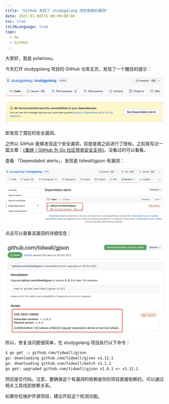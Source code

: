 ```yaml
---
title: "GitHub 发现了 studygolang 项目依赖的漏洞"
date: 2022-01-08T15:00:00+08:00
toc: true
isCJKLanguage: true
tags: 
  - Go
  - GitHub
---
```


大家好，我是 polarisxu。

今天打开 studygolang 项目的 GitHub 仓库主页，发现了一个醒目的提示：

![](imgs/studygolang-github-security01.png)

即发现了潜在的安全漏洞。

之所以 GitHub 能够发现这个安全漏洞，前提是我之前进行了授权。之前我写过一篇文章：[《重磅！GitHub 为 Go 社区带来安全支持》](https://mp.weixin.qq.com/s/m3VkJU-m_TXnY59ELW12fQ)，没看过的可以看看。

查看 「Dependabot alerts」，发现是 tidwall/gjson 有漏洞：

![](imgs/studygolang-github-security02.png)

点击可以查看该漏洞的详细信息：

![](imgs/studygolang-github-security03.png)

所以，修复该问题很简单，在 studygolang 项目执行以下命令：

```bash
$ go get -u github.com/tidwall/gjson
go: downloading github.com/tidwall/gjson v1.12.1
go: downloading github.com/tidwall/match v1.1.1
go get: upgraded github.com/tidwall/gjson v1.8.1 => v1.12.1
```

然后提交代码。注意，要确保这个有漏洞的依赖是你的项目直接依赖的。可以通过相关工具找到依赖关系。

如果你在维护开源项目，建议开启这个检测功能。